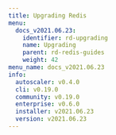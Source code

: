 ```yaml
---
title: Upgrading Redis
menu:
  docs_v2021.06.23:
    identifier: rd-upgrading
    name: Upgrading
    parent: rd-redis-guides
    weight: 42
menu_name: docs_v2021.06.23
info:
  autoscaler: v0.4.0
  cli: v0.19.0
  community: v0.19.0
  enterprise: v0.6.0
  installer: v2021.06.23
  version: v2021.06.23
---
```


